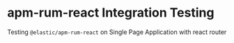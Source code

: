 # apm-rum-react Integration Testing

Testing `@elastic/apm-rum-react` on Single Page Application with react router
